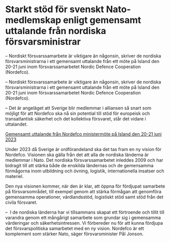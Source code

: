 # Starkt stöd för svenskt Nato-medlemskap enligt gemensamt uttalande från nordiska försvarsministrar

– Nordiskt försvarssamarbete är viktigare än någonsin, skriver de nordiska försvarsministrarna i ett gemensamt uttalande från ett möte på Island den 20-21 juni inom försvarssamarbetet Nordic Defence Cooperation (Nordefco).

– Nordiskt försvarssamarbete är viktigare än någonsin, skriver de nordiska försvarsministrarna i ett gemensamt uttalande från ett möte på Island den 20-21 juni inom försvarssamarbetet Nordic Defence Cooperation (Nordefco).

– Det är angeläget att Sverige blir medlemmar i alliansen så snart som möjligt för att Nordefco ska nå sin potential till stöd för europeisk och transatlantisk säkerhet och det kollektiva försvaret, står det vidare i uttalandet.

[Gemensamt uttalande från Nordefco ministermöte på Island den 20-21 juni 2023](/contentassets/3d96f0ff83724b7c810e4d214d42054e/common-statement-nordefco-230622.pdf)

Under 2023 då Sverige är ordförandeland ska det tas fram en ny vision för Nordefco. Visionen ska gälla från det att alla de nordiska länderna är medlemmar i Nato. Det nordiska försvarssamarbetet inleddes 2009 och har bidragit till att stärka både de enskilda ländernas och de gemensamma förmågorna inom utbildning och övning, logistik, internationella insatser och materiel.

Den nya visionen kommer, när den är klar, att öppna för fördjupat samarbete på försvarsområdet, till exempel genom att stärka förmågan att genomföra gemensamma operationer, värdlandsstöd, logistiskt stöd samt stöd från det civila försvaret.

–  I de nordiska länderna har vi tillsammans skapat ett förtroende och tillit till varandra genom ett mångårigt samarbete som grundar sig i gemensamma värderingar och säkerhetsintressen. Vi förbereder nu för att kunna fördjupa det försvarspolitiska samarbetet med en ny vision. Nordefco är ett komplement som stärker Nato, säger försvarsminister Pål Jonson.
